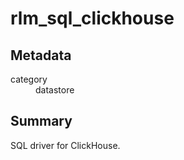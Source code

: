 # rlm_sql_clickhouse
## Metadata
<dl>
  <dt>category</dt><dd>datastore</dd>
</dl>

## Summary
SQL driver for ClickHouse.
